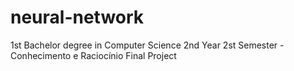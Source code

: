 # neural-network
1st Bachelor degree in Computer Science 2nd Year 2st Semester - Conhecimento e Raciocínio Final Project

